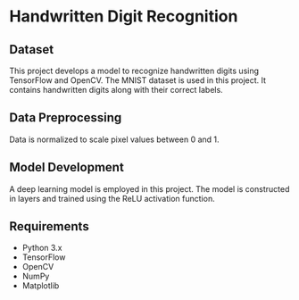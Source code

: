 # Handwritten Digit Recognition

## Dataset

This project develops a model to recognize handwritten digits using TensorFlow and OpenCV. The MNIST dataset is used in this project. It contains handwritten digits along with their correct labels.

## Data Preprocessing

Data is normalized to scale pixel values between 0 and 1.

## Model Development

A deep learning model is employed in this project. The model is constructed in layers and trained using the ReLU activation function.

## Requirements

- Python 3.x
- TensorFlow
- OpenCV
- NumPy
- Matplotlib
